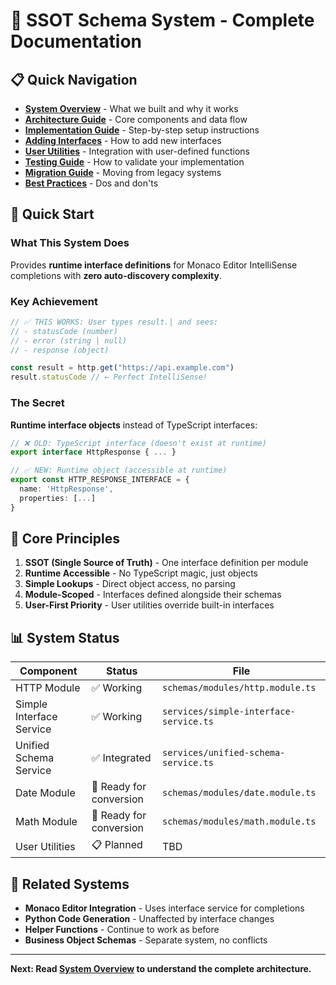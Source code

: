 # 🎯 SSOT Schema System - Complete Documentation

## 📋 **Quick Navigation**

- **[System Overview](./01-system-overview.md)** - What we built and why it works
- **[Architecture Guide](./02-architecture.md)** - Core components and data flow
- **[Implementation Guide](./03-implementation.md)** - Step-by-step setup instructions
- **[Adding Interfaces](./04-adding-interfaces.md)** - How to add new interfaces
- **[User Utilities](./05-user-utilities.md)** - Integration with user-defined functions
- **[Testing Guide](./06-testing.md)** - How to validate your implementation
- **[Migration Guide](./07-migration.md)** - Moving from legacy systems
- **[Best Practices](./08-best-practices.md)** - Dos and don'ts

## 🚀 **Quick Start**

### **What This System Does**
Provides **runtime interface definitions** for Monaco Editor IntelliSense completions with **zero auto-discovery complexity**.

### **Key Achievement**
```typescript
// ✅ THIS WORKS: User types result.| and sees:
// - statusCode (number)
// - error (string | null) 
// - response (object)

const result = http.get("https://api.example.com")
result.statusCode // ← Perfect IntelliSense!
```

### **The Secret**
**Runtime interface objects** instead of TypeScript interfaces:
```typescript
// ❌ OLD: TypeScript interface (doesn't exist at runtime)
export interface HttpResponse { ... }

// ✅ NEW: Runtime object (accessible at runtime)
export const HTTP_RESPONSE_INTERFACE = {
  name: 'HttpResponse',
  properties: [...]
}
```

## 🎯 **Core Principles**

1. **SSOT (Single Source of Truth)** - One interface definition per module
2. **Runtime Accessible** - No TypeScript magic, just objects
3. **Simple Lookups** - Direct object access, no parsing
4. **Module-Scoped** - Interfaces defined alongside their schemas
5. **User-First Priority** - User utilities override built-in interfaces

## 📊 **System Status**

| Component | Status | File |
|-----------|--------|------|
| HTTP Module | ✅ Working | `schemas/modules/http.module.ts` |
| Simple Interface Service | ✅ Working | `services/simple-interface-service.ts` |
| Unified Schema Service | ✅ Integrated | `services/unified-schema-service.ts` |
| Date Module | 🔄 Ready for conversion | `schemas/modules/date.module.ts` |
| Math Module | 🔄 Ready for conversion | `schemas/modules/math.module.ts` |
| User Utilities | 📋 Planned | TBD |

## 🔗 **Related Systems**

- **Monaco Editor Integration** - Uses interface service for completions
- **Python Code Generation** - Unaffected by interface changes
- **Helper Functions** - Continue to work as before
- **Business Object Schemas** - Separate system, no conflicts

---

**Next: Read [System Overview](./01-system-overview.md) to understand the complete architecture.**
